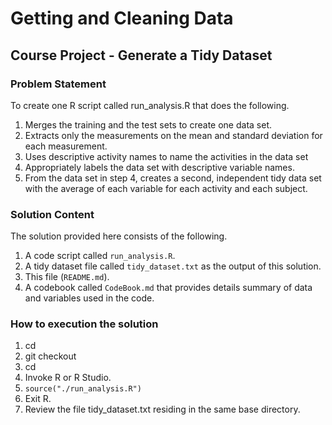 # Getting and Cleaning Data

## Course Project - Generate a Tidy Dataset

### Problem Statement

To create one R script called run_analysis.R that does the following.

1. Merges the training and the test sets to create one data set.
2. Extracts only the measurements on the mean and standard deviation for each measurement.
3. Uses descriptive activity names to name the activities in the data set
4. Appropriately labels the data set with descriptive variable names.
5. From the data set in step 4, creates a second, independent tidy data set with the average of each variable for each activity and each subject.

### Solution Content

The solution provided here consists of the following.

1. A code script called ```run_analysis.R```.
2. A tidy dataset file called ```tidy_dataset.txt``` as the output of this solution.
3. This file (```README.md```).
4. A codebook called ```CodeBook.md``` that provides details summary of data and variables used in the code.

### How to execution the solution

1. cd <some-base-dir-of-your-choice-on-your-machine>
2. git checkout <this-git-repository-branch>
3. cd <repo-directory>
4. Invoke R or R Studio.
5. ```source("./run_analysis.R")```
6. Exit R.
7. Review the file tidy_dataset.txt residing in the same base directory.

